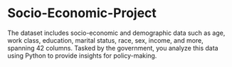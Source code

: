 # Socio-Economic-Project
The dataset includes socio-economic and demographic data such as age, work class, education, marital status, race, sex, income, and more, spanning 42 columns. Tasked by the government, you analyze this data using Python to provide insights for policy-making.
